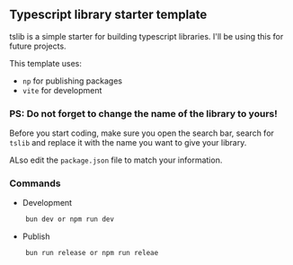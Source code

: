 ## Typescript library starter template

tslib is a simple starter for building typescript libraries. I'll be using this for future projects.

This template uses:
- `np` for publishing packages
- `vite` for development

### PS: Do not forget to change the name  of the library to yours!
Before you start coding, make sure you open the search bar, search for `tslib` and replace it with the name you want to give your library.

ALso edit the `package.json` file to match your information.

### Commands
- Development 
```bash
    bun dev or npm run dev
```
- Publish
```bash
    bun run release or npm run releae
```



